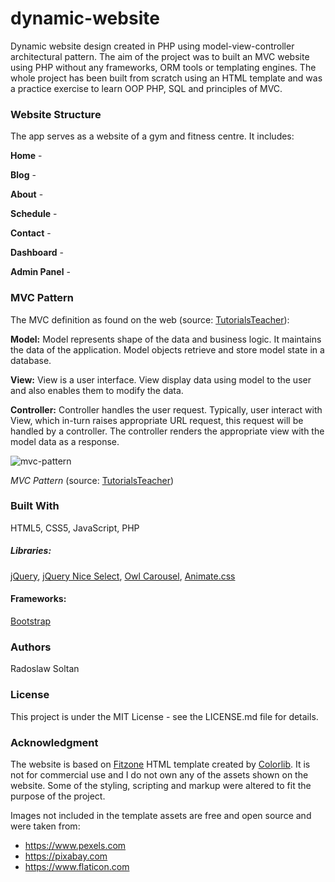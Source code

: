 # dynamic-website

Dynamic website design created in PHP using model-view-controller architectural pattern. The aim of the project was to built an MVC website using PHP without any frameworks, ORM tools or templating engines. The whole project has been built from scratch using an HTML template and was a practice exercise to learn OOP PHP, SQL and principles of MVC. 

### Website Structure

The app serves as a website of a gym and fitness centre. It includes:

**Home** - 

**Blog** - 

**About** - 

**Schedule** - 

**Contact** - 

**Dashboard** - 

**Admin Panel** - 

### MVC Pattern

The MVC definition as found on the web (source: [TutorialsTeacher](https://www.tutorialsteacher.com/mvc/mvc-architecture)):

**Model:** Model represents shape of the data and business logic. It maintains the data of the application. Model objects retrieve and store model state in a database.

**View:** View is a user interface. View display data using model to the user and also enables them to modify the data.

**Controller:** Controller handles the user request. Typically, user interact with View, which in-turn raises appropriate URL request, this request will be handled by a controller. The controller renders the appropriate view with the model data as a response.

 ![mvc-pattern](https://www.tutorialsteacher.com/Content/images/mvc/mvc-architecture.png)
 
 *MVC Pattern* (source: [TutorialsTeacher](https://www.tutorialsteacher.com/mvc/mvc-architecture))

### Built With

HTML5, CSS5, JavaScript, PHP

##### Libraries: 

[jQuery](https://jquery.com), [jQuery Nice Select](https://hernansartorio.com/jquery-nice-select/), [Owl Carousel](https://owlcarousel2.github.io/OwlCarousel2/), [Animate.css](https://daneden.github.io/animate.css/)

#### Frameworks:

[Bootstrap](https://getbootstrap.com) 

### Authors

Radoslaw Soltan

### License

This project is under the MIT License - see the LICENSE.md file for details.

### Acknowledgment 

The website is based on [Fitzone](https://colorlib.com/wp/template/fitzone/) HTML template created by [Colorlib](https://colorlib.com/). It is not for commercial use and I do not own any of the assets shown on the website. Some of the styling, scripting and markup were altered to fit the purpose of the project.

Images not included in the template assets are free and open source and were taken from:

* https://www.pexels.com
* https://pixabay.com
* https://www.flaticon.com 